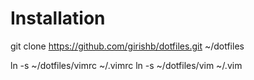 # Installation
git clone https://github.com/girishb/dotfiles.git ~/dotfiles

ln -s ~/dotfiles/vimrc ~/.vimrc
ln -s ~/dotfiles/vim ~/.vim